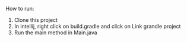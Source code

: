 How to run:

1. Clone this project
2. In intellij, right click on build.gradle and click on Link grandle project
3. Run the main method in Main.java
